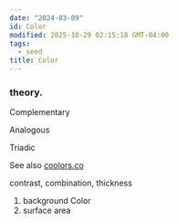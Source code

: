 ```yaml
---
date: "2024-03-09"
id: Color
modified: 2025-10-29 02:15:18 GMT-04:00
tags:
  - seed
title: Color
---
```


### theory.

Complementary

Analogous

Triadic

See also [coolors.co](https://coolors.co)

contrast, combination, thickness

1. background Color
2. surface area
